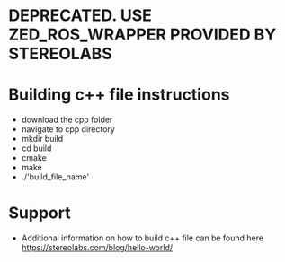 # DEPRECATED. USE ZED_ROS_WRAPPER PROVIDED BY STEREOLABS
# Building c++ file instructions
  - download the cpp folder
  - navigate to cpp directory
  - mkdir build
  - cd build
  - cmake
  - make
  - ./'build_file_name'
# Support
  - Additional information on how to build c++ file can be found here https://stereolabs.com/blog/hello-world/
